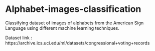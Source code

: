# Alphabet-images-classification
Classifying dataset of images of alphabets from the American Sign Language using different machine learning techniques.
<p>Dataset link : https://archive.ics.uci.edu/ml/datasets/congressional+voting+records<p/>
